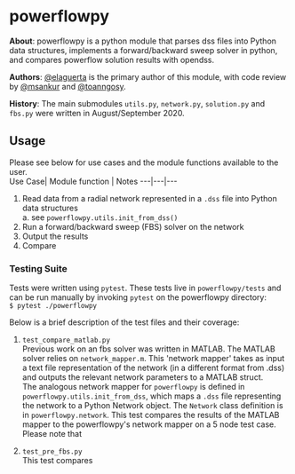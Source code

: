 # powerflowpy
__About__: powerflowpy is a python module that parses dss files into Python data structures, implements a forward/backward sweep solver in python, and compares powerflow solution results with opendss.  

__Authors__: [@elaguerta](https://github.com/elaguerta) is the primary author of this module, with code review by [@msankur](https://github.com/msankur/) and [@toanngosy](https://github.com/toanngosy).

__History__: The main submodules `utils.py`, `network.py`, `solution.py` and `fbs.py` were written in August/September 2020.  

## Usage
Please see below for use cases and the module functions available to the user.  
Use Case| Module function | Notes
---|---|---

1. Read data from a radial network represented in a `.dss` file into Python data structures  
    a. see `powerflowpy.utils.init_from_dss()`
2. Run a forward/backward sweep (FBS) solver on the network
3. Output the results
4. Compare  

### Testing Suite
Tests were written using `pytest`. These tests live in `powerflowpy/tests` and can be run manually by invoking `pytest` on the powerflowpy directory:  
`$ pytest ./powerflowpy`

Below is a brief description of the test files and their coverage:  
1. `test_compare_matlab.py`  
Previous work on an fbs solver was written in MATLAB. The MATLAB solver relies on `network_mapper.m`. This 'network mapper' takes as input a text file representation of the network (in a different format from .dss) and outputs the relevant network parameters to a MATLAB struct.  
The analogous network mapper for `powerflowpy` is defined in `powerflowpy.utils.init_from_dss`, which maps a `.dss` file representing the network to a Python Network object. The `Network` class definition is in `powerflowpy.network`.   This test compares the results of the MATLAB mapper to the powerflowpy's network mapper on a 5 node test case. Please note that 

2. `test_pre_fbs.py`  
This test compares 






